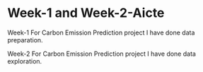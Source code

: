 # Week-1 and Week-2-Aicte
Week-1 For Carbon Emission Prediction project I have done data preparation.


Week-2 For Carbon Emission Prediction project I have done data exploration.
